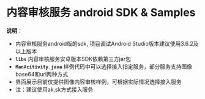 ﻿# 内容审核服务 android SDK & Samples

**说明**：
+ 内容审核服务android版的sdk, 项目调试Android Studio版本建议使用3.6.2及以上版本
+ **`libs`** 内容审核服务安卓版本SDK依赖第三方jar包
+ **`ManAcitivity.java`** 样例代码中可以选择接入指定服务，部分服务支持图像base64和url两种方式
+ 界面展示目前仅提供图像内容审核样例，可根据实际情况选择接入服务
+ 注：建议使用ak,sk方式接入服务


